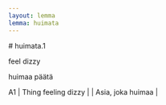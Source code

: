 ```yaml
---
layout: lemma
lemma: huimata
---
```


<div class="sense">
# <span class="sensename">huimata.1</span>

<span class="description">feel dizzy</span>

<span class="description">huimaa päätä</span>

A1 | Thing feeling dizzy |   | Asia, joka huimaa |  

</div>

